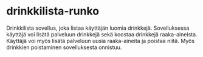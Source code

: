 # drinkkilista-runko

Drinkkilista sovellus, joka listaa käyttäjän luomia drinkkejä. Sovelluksessa käyttäjä voi lisätä palveluun drinkkejä sekä koostaa drinkkejä raaka-aineista. Käyttäjä voi myös lisätä palveluun uusia raaka-aineita ja poistaa niitä. Myös drinkkien poistaminen sovelluksesta onnistuu.

